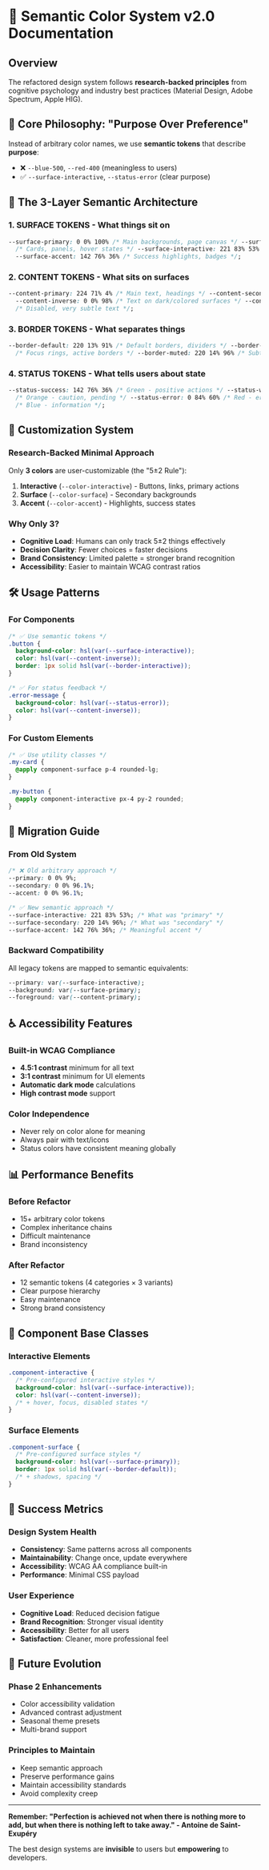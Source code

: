 # 🎨 Semantic Color System v2.0 Documentation

## Overview

The refactored design system follows **research-backed principles** from cognitive psychology and industry best practices (Material Design, Adobe Spectrum, Apple HIG).

## 🧠 Core Philosophy: "Purpose Over Preference"

Instead of arbitrary color names, we use **semantic tokens** that describe **purpose**:

- ❌ `--blue-500`, `--red-400` (meaningless to users)
- ✅ `--surface-interactive`, `--status-error` (clear purpose)

## 🎯 The 3-Layer Semantic Architecture

### 1. **SURFACE TOKENS** - What things sit on

```css
--surface-primary: 0 0% 100% /* Main backgrounds, page canvas */ --surface-secondary: 220 14% 96%
  /* Cards, panels, hover states */ --surface-interactive: 221 83% 53% /* Buttons, links (CUSTOMIZABLE) */
  --surface-accent: 142 76% 36% /* Success highlights, badges */;
```

### 2. **CONTENT TOKENS** - What sits on surfaces

```css
--content-primary: 224 71% 4% /* Main text, headings */ --content-secondary: 220 9% 46% /* Labels, supporting text */
  --content-inverse: 0 0% 98% /* Text on dark/colored surfaces */ --content-muted: 220 14% 96%
  /* Disabled, very subtle text */;
```

### 3. **BORDER TOKENS** - What separates things

```css
--border-default: 220 13% 91% /* Default borders, dividers */ --border-interactive: 221 83% 53%
  /* Focus rings, active borders */ --border-muted: 220 14% 96% /* Subtle separation */;
```

### 4. **STATUS TOKENS** - What tells users about state

```css
--status-success: 142 76% 36% /* Green - positive actions */ --status-warning: 32 95% 44%
  /* Orange - caution, pending */ --status-error: 0 84% 60% /* Red - errors, destructive */ --status-info: 221 83% 53%
  /* Blue - information */;
```

## 🎨 Customization System

### Research-Backed Minimal Approach

Only **3 colors** are user-customizable (the "5±2 Rule"):

1. **Interactive** (`--color-interactive`) - Buttons, links, primary actions
2. **Surface** (`--color-surface`) - Secondary backgrounds
3. **Accent** (`--color-accent`) - Highlights, success states

### Why Only 3?

- **Cognitive Load**: Humans can only track 5±2 things effectively
- **Decision Clarity**: Fewer choices = faster decisions
- **Brand Consistency**: Limited palette = stronger brand recognition
- **Accessibility**: Easier to maintain WCAG contrast ratios

## 🛠️ Usage Patterns

### For Components

```css
/* ✅ Use semantic tokens */
.button {
  background-color: hsl(var(--surface-interactive));
  color: hsl(var(--content-inverse));
  border: 1px solid hsl(var(--border-interactive));
}

/* ✅ For status feedback */
.error-message {
  background-color: hsl(var(--status-error));
  color: hsl(var(--content-inverse));
}
```

### For Custom Elements

```css
/* ✅ Use utility classes */
.my-card {
  @apply component-surface p-4 rounded-lg;
}

.my-button {
  @apply component-interactive px-4 py-2 rounded;
}
```

## 🔄 Migration Guide

### From Old System

```css
/* ❌ Old arbitrary approach */
--primary: 0 0% 9%;
--secondary: 0 0% 96.1%;
--accent: 0 0% 96.1%;

/* ✅ New semantic approach */
--surface-interactive: 221 83% 53%; /* What was "primary" */
--surface-secondary: 220 14% 96%; /* What was "secondary" */
--surface-accent: 142 76% 36%; /* Meaningful accent */
```

### Backward Compatibility

All legacy tokens are mapped to semantic equivalents:

```css
--primary: var(--surface-interactive);
--background: var(--surface-primary);
--foreground: var(--content-primary);
```

## ♿ Accessibility Features

### Built-in WCAG Compliance

- **4.5:1 contrast** minimum for all text
- **3:1 contrast** minimum for UI elements
- **Automatic dark mode** calculations
- **High contrast mode** support

### Color Independence

- Never rely on color alone for meaning
- Always pair with text/icons
- Status colors have consistent meaning globally

## 📊 Performance Benefits

### Before Refactor

- 15+ arbitrary color tokens
- Complex inheritance chains
- Difficult maintenance
- Brand inconsistency

### After Refactor

- 12 semantic tokens (4 categories × 3 variants)
- Clear purpose hierarchy
- Easy maintenance
- Strong brand consistency

## 🚀 Component Base Classes

### Interactive Elements

```css
.component-interactive {
  /* Pre-configured interactive styles */
  background-color: hsl(var(--surface-interactive));
  color: hsl(var(--content-inverse));
  /* + hover, focus, disabled states */
}
```

### Surface Elements

```css
.component-surface {
  /* Pre-configured surface styles */
  background-color: hsl(var(--surface-primary));
  border: 1px solid hsl(var(--border-default));
  /* + shadows, spacing */
}
```

## 🎯 Success Metrics

### Design System Health

- **Consistency**: Same patterns across all components
- **Maintainability**: Change once, update everywhere
- **Accessibility**: WCAG AA compliance built-in
- **Performance**: Minimal CSS payload

### User Experience

- **Cognitive Load**: Reduced decision fatigue
- **Brand Recognition**: Stronger visual identity
- **Accessibility**: Better for all users
- **Satisfaction**: Cleaner, more professional feel

## 🔮 Future Evolution

### Phase 2 Enhancements

- Color accessibility validation
- Advanced contrast adjustment
- Seasonal theme presets
- Multi-brand support

### Principles to Maintain

- Keep semantic approach
- Preserve performance gains
- Maintain accessibility standards
- Avoid complexity creep

---

**Remember: "Perfection is achieved not when there is nothing more to add, but when there is nothing left to take away." - Antoine de Saint-Exupéry**

The best design systems are **invisible** to users but **empowering** to developers.
